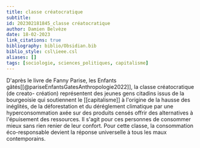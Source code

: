 ```yaml
---
title: classe créatocratique
subtitle:
id: 202302181845_classe créatocratique
author: Damien Belvèze
date: 18-02-2023
link_citations: true
bibliography: biblio/Obsidian.bib
biblio_style: csl\ieee.csl
aliases: []
tags: [sociologie, sciences_politiques, capitalisme]
---
```


D'après le livre de Fanny Parise, les Enfants gâtés[[@pariseEnfantsGatesAnthropologie2022]], la classe créatocratique (de creato- création) représentent des jeunes gens citadins issus de la bourgeoisie qui soutiennent le [[capitalisme]] à l'origine de la hausse des inéglités, de la déforestation et du déréglement climatique par une hyperconsommation axée sur des produits censés offrir des alternatives à l'épuisement des ressources. Il s'agit pour ces personnes de consommer mieux sans rien renier de leur confort. Pour cette classe, la consommation éco-responsable devient la réponse universelle à tous les maux contemporains.







